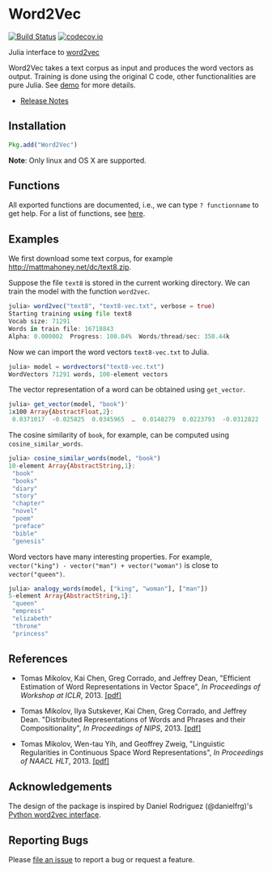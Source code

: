 # Word2Vec

[![Build Status](https://travis-ci.org/weijianzhang/Word2Vec.jl.svg?branch=master)](https://travis-ci.org/weijianzhang/Word2Vec.jl)
[![codecov.io](https://codecov.io/github/weijianzhang/Word2Vec.jl/coverage.svg?branch=master)](https://codecov.io/github/weijianzhang/Word2Vec.jl?branch=master)

Julia interface to [word2vec](https://code.google.com/p/word2vec/)

Word2Vec takes a text corpus as input and produces the word vectors as
output. Training is done using the original C code, other
functionalities are pure Julia. See [demo](http://nbviewer.ipython.org/github/weijianzhang/Word2Vec.jl/blob/master/examples/demo.ipynb) for more details.

* [Release Notes](https://github.com/weijianzhang/Word2Vec.jl/blob/master/NEWS.m)

## Installation

```julia
Pkg.add("Word2Vec")
```

**Note**: Only linux and OS X are supported.

## Functions

All exported functions are documented, i.e., we can type `? functionname`
to get help. For a list of functions, see [here](https://github.com/weijianzhang/Word2Vec.jl/blob/master/doc/README.md).

## Examples

We first download some text corpus, for example http://mattmahoney.net/dc/text8.zip.

Suppose the file ``text8`` is stored in the current working directory.
We can train the model with the function ``word2vec``.

```julia
julia> word2vec("text8", "text8-vec.txt", verbose = true)
Starting training using file text8
Vocab size: 71291
Words in train file: 16718843
Alpha: 0.000002  Progress: 100.04%  Words/thread/sec: 350.44k  
```

Now we can import the word vectors ``text8-vec.txt`` to Julia.

```julia
julia> model = wordvectors("text8-vec.txt")
WordVectors 71291 words, 100-element vectors
```
The vector representation of a word can be obtained using
``get_vector``.

```julia
julia> get_vector(model, "book")'
1x100 Array{AbstractFloat,2}:
 0.0371017  -0.025825  0.0345965  …  0.0148279  0.0223793  -0.0312822
```

The cosine similarity of ``book``, for example, can be computed using
``cosine_similar_words``.

```julia
julia> cosine_similar_words(model, "book")
10-element Array{AbstractString,1}:
 "book"   
 "books"  
 "diary"  
 "story"  
 "chapter"
 "novel"  
 "poem"   
 "preface"
 "bible"  
 "genesis"
```

Word vectors have many interesting properties. For example, 
``vector("king") - vector("man") + vector("woman")`` is close to
``vector("queen")``.

```julia
julia> analogy_words(model, ["king", "woman"], ["man"])
5-element Array{AbstractString,1}:
 "queen"    
 "empress"  
 "elizabeth"
 "throne"   
 "princess" 
```

## References

- Tomas Mikolov, Kai Chen, Greg Corrado, and Jeffrey Dean,
  "Efficient Estimation of Word Representations in Vector Space",
  *In Proceedings of Workshop at ICLR*, 2013.
  [[pdf]](http://arxiv.org/pdf/1301.3781.pdf)

- Tomas Mikolov, Ilya Sutskever, Kai Chen, Greg Corrado, and Jeffrey Dean.
  "Distributed Representations of Words and Phrases and their
  Compositionality", *In Proceedings of NIPS*, 2013.
  [[pdf]](http://arxiv.org/pdf/1310.4546.pdf)

- Tomas Mikolov, Wen-tau Yih, and Geoffrey Zweig,
  "Linguistic Regularities in Continuous Space Word Representations",
  *In Proceedings of NAACL HLT*, 2013.
  [[pdf]](http://research.microsoft.com/pubs/189726/rvecs.pdf)

## Acknowledgements

The design of the package is inspired by Daniel Rodriguez
(@danielfrg)'s
[Python word2vec interface](https://github.com/danielfrg/word2vec).

## Reporting Bugs

Please [file an issue](https://github.com/weijianzhang/Word2Vec.jl/issues/new) to report a bug or request a feature.
